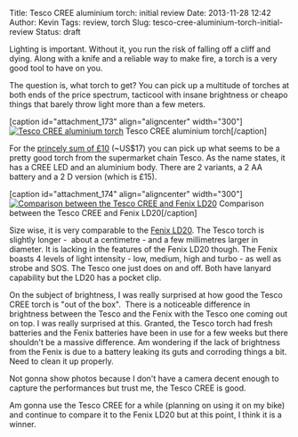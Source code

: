 Title: Tesco CREE aluminium torch: initial review
Date: 2013-11-28 12:42
Author: Kevin
Tags: review, torch
Slug: tesco-cree-aluminium-torch-initial-review
Status: draft

Lighting is important. Without it, you run the risk of falling off a
cliff and dying. Along with a knife and a reliable way to make fire, a
torch is a very good tool to have on you.

The question is, what torch to get? You can pick up a multitude of
torches at both ends of the price spectrum, tacticool with insane
brightness or cheapo things that barely throw light more than a few
meters.

[caption id="attachment\_173" align="aligncenter" width="300"][![Tesco
CREE aluminium
torch](/media/images/2013/11/wpid-IMG_20131128_111736-300x225.jpg)](/media/images/2013/11/wpid-IMG_20131128_111736.jpg)
Tesco CREE aluminium torch[/caption]

For the [princely sum of
£10](http://http://www.tesco.com/groceries/Product/Details/?id=270576285)
(\~US\$17) you can pick up what seems to be a pretty good torch from the
supermarket chain Tesco. As the name states, it has a CREE LED and an
aluminium body. There are 2 variants, a 2 AA battery and a 2 D version
(which is £15).

[caption id="attachment\_174" align="aligncenter"
width="300"][![Comparison between the Tesco CREE and Fenix
LD20](/media/images/2013/11/wpid-IMG_20131128_112022-e1385638237529-300x225.jpg)](/media/images/2013/11/wpid-IMG_20131128_112022.jpg)
Comparison between the Tesco CREE and Fenix LD20[/caption]

Size wise, it is very comparable to the [Fenix
LD20](http://www.amazon.co.uk/Fenix-LD20-180-Lumen-Flashlight/dp/B004CXNY3G).
The Tesco torch is slightly longer -  about a centimetre - and a few
millimetres larger in diameter. It is lacking in the features of the
Fenix LD20 though. The Fenix boasts 4 levels of light intensity - low,
medium, high and turbo - as well as strobe and SOS. The Tesco one just
does on and off. Both have lanyard capability but the LD20 has a pocket
clip.

On the subject of brightness, I was really surprised at how good the
Tesco CREE torch is "out of the box".  There is a noticeable difference
in brightness between the Tesco and the Fenix with the Tesco one coming
out on top. I was really surprised at this. Granted, the Tesco torch had
fresh batteries and the Fenix batteries have been in use for a few weeks
but there shouldn't be a massive difference. Am wondering if the lack of
brightness from the Fenix is due to a battery leaking its guts and
corroding things a bit. Need to clean it up properly.

Not gonna show photos because I don't have a camera decent enough to
capture the performances but trust me, the Tesco CREE is good.

Am gonna use the Tesco CREE for a while (planning on using it on my
bike) and continue to compare it to the Fenix LD20 but at this point, I
think it is a winner.
